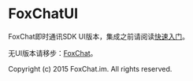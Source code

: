 # FoxChatUI

FoxChat即时通讯SDK UI版本，集成之前请阅读[快速入门](http://foxchat.im/doc)。

无UI版本请移步：[FoxChat](https://github.com/legendtired/FoxChat)。

Copyright (c) 2015 FoxChat.im. All rights reserved.